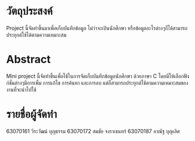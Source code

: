 <h1>วัตถุประสงค์</h1>

Project นี้จัดทำขึ้นมาเพื่อเก็บบันทึกข้อมูล ไม่ว่าจะเป้นนักศึกษา หรือข้อมูลอะไรต่างๆก็ได้สามารถประยุกต์ใช้ได้ตามความเหมาะสม

<h1>Abstract</h1>

Mini project นี้จัดทำขึ้นเพื่อใช้ในการจัดเก็บบันทึกข้อมูลนักศึกษา ด้วยภาษา C โดยมีให้เลือกฟังก์ชั่นต่างๆมีการเพื่ม การแก้ไข การค้นหา และการลบ แต่ก็สามารถประยุกต์ใช้ตามความเหมาะสมของงานที่จะนำไปใช้

<h1>รายชื่อผู้จัดทำ</h1>

63070161 วีระวัฒน์ บุญธรรม
63070172 สมชัย จงราเชนทร์
63070187 อาณัฐ บุญเลิศ
 
